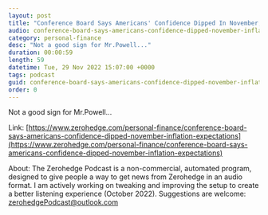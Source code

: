 ```yaml
---
layout: post
title: "Conference Board Says Americans' Confidence Dipped In November, Inflation Expectations Jumped"
audio: conference-board-says-americans-confidence-dipped-november-inflation-expectations-0
category: personal-finance
desc: "Not a good sign for Mr.Powell..."
duration: 00:00:59
length: 59
datetime: Tue, 29 Nov 2022 15:07:00 +0000
tags: podcast
guid: conference-board-says-americans-confidence-dipped-november-inflation-expectations-0
order: 0
---
```

Not a good sign for Mr.Powell...

Link: [https://www.zerohedge.com/personal-finance/conference-board-says-americans-confidence-dipped-november-inflation-expectations](https://www.zerohedge.com/personal-finance/conference-board-says-americans-confidence-dipped-november-inflation-expectations)

About: The Zerohedge Podcast is a non-commercial, automated program, designed to give people a way to get news from Zerohedge in an audio format.  I am actively working on tweaking and improving the setup to create a better listening experience (October 2022).  Suggestions are welcome: [zerohedgePodcast@outlook.com](mailto:zerohedgePodcast@outlook.com)